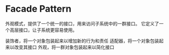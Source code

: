 # Facade Pattern

外观模式，提供了一个统一的接口，用来访问子系统中的一群接口。
它定义了一个高层接口，让子系统更容易使用。

装饰者，将一个对象包装起来以增加新的行为和责任
适配器，将一个对象包装起来以改变其接口
外观，将一群对象包装起来以简化接口